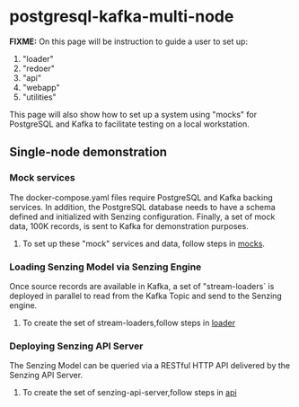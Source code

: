 # postgresql-kafka-multi-node

**FIXME:**
On this page will be instruction to guide a user to set up:

1. "loader"
1. "redoer"
1. "api"
1. "webapp"
1. "utilities"

This page will also show how to set up a system using "mocks" for PostgreSQL and Kafka
to facilitate testing on a local workstation.

## Single-node demonstration

### Mock services

The docker-compose.yaml files require PostgreSQL and Kafka backing services.
In addition, the PostgreSQL database needs to have a schema defined
and initialized with Senzing configuration.
Finally, a set of mock data, 100K records, is sent to Kafka for demonstration purposes.

1. To set up these "mock" services and data, follow steps in [mocks](mocks/).

### Loading Senzing Model via Senzing Engine

Once source records are available in Kafka,
a set of "stream-loaders` is deployed in parallel to
read from the Kafka Topic and send to the Senzing engine.

1. To create the set of stream-loaders,follow steps in [loader](loader/)

### Deploying Senzing API Server

The Senzing Model can be queried via a RESTful HTTP API
delivered by the Senzing API Server.

1. To create the set of senzing-api-server,follow steps in [api](api/)
